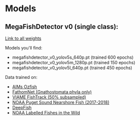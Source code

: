 # Models

## MegaFishDetector v0 (single class):
[Link to all weights](https://drive.google.com/drive/folders/14fA7djYvxchfdqgWnCJABV5JQETjVe0I?usp=sharing)

Models you'll find:
- megafishdetector_v0_yolov5s_640p.pt (trained 600 epochs)
- megafishdetector_v0_yolov5m_1280p.pt (trained 150 epochs)
- megafishdetector_v0_yolov5l_640p.pt (trained 450 epochs)

Data trained on:
- [AIMs Ozfish](https://github.com/open-AIMS/ozfish) 
- [FathomNet (Gnathostomata phyla only)](https://www.fathomnet.org/)
- [VIAME FishTrack (50% subsampled)](https://viame.kitware.com/#/collection/62afcb66dddafb68c8442126)
- [NOAA Puget Sound Nearshore Fish (2017-2018)](https://lila.science/datasets/noaa-puget-sound-nearshore-fish)
- [DeepFish](https://alzayats.github.io/DeepFish/)
- [NOAA Labelled Fishes in the Wild](https://www.st.nmfs.noaa.gov/aiasi/DataSets.html)
